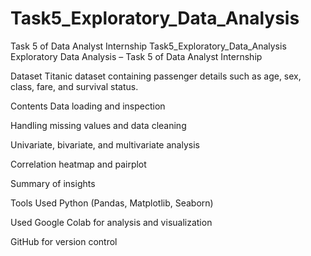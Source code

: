 # Task5_Exploratory_Data_Analysis
 Task 5 of Data Analyst Internship
 Task5_Exploratory_Data_Analysis
Exploratory Data Analysis – Task 5 of Data Analyst Internship

Dataset
Titanic dataset containing passenger details such as age, sex, class, fare, and survival status.

Contents
Data loading and inspection

Handling missing values and data cleaning

Univariate, bivariate, and multivariate analysis

Correlation heatmap and pairplot

Summary of insights

Tools Used
Python (Pandas, Matplotlib, Seaborn)

 Used Google Colab for analysis and visualization

GitHub for version control
